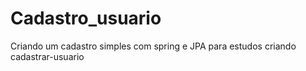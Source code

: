 # Cadastro_usuario
Criando um cadastro simples com spring e JPA para estudos
criando cadastrar-usuario

